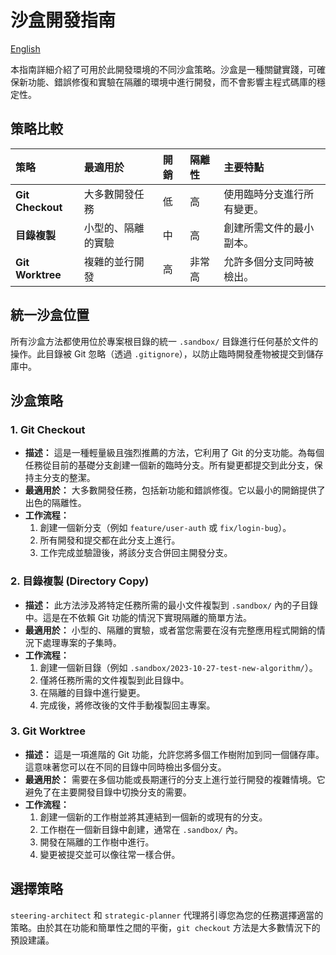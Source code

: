 # 沙盒開發指南

[English](sandbox-development.md)

本指南詳細介紹了可用於此開發環境的不同沙盒策略。沙盒是一種關鍵實踐，可確保新功能、錯誤修復和實驗在隔離的環境中進行開發，而不會影響主程式碼庫的穩定性。

## 策略比較

| 策略 | 最適用於 | 開銷 | 隔離性 | 主要特點 |
| :--- | :--- | :--- | :--- | :--- |
| **Git Checkout** | 大多數開發任務 | 低 | 高 | 使用臨時分支進行所有變更。 |
| **目錄複製** | 小型的、隔離的實驗 | 中 | 高 | 創建所需文件的最小副本。 |
| **Git Worktree** | 複雜的並行開發 | 高 | 非常高 | 允許多個分支同時被檢出。 |

## 統一沙盒位置

所有沙盒方法都使用位於專案根目錄的統一 `.sandbox/` 目錄進行任何基於文件的操作。此目錄被 Git 忽略（透過 `.gitignore`），以防止臨時開發產物被提交到儲存庫中。

## 沙盒策略

### 1. Git Checkout

*   **描述：** 這是一種輕量級且強烈推薦的方法，它利用了 Git 的分支功能。為每個任務從目前的基礎分支創建一個新的臨時分支。所有變更都提交到此分支，保持主分支的整潔。
*   **最適用於：** 大多數開發任務，包括新功能和錯誤修復。它以最小的開銷提供了出色的隔離性。
*   **工作流程：**
    1.  創建一個新分支（例如 `feature/user-auth` 或 `fix/login-bug`）。
    2.  所有開發和提交都在此分支上進行。
    3.  工作完成並驗證後，將該分支合併回主開發分支。

### 2. 目錄複製 (Directory Copy)

*   **描述：** 此方法涉及將特定任務所需的最小文件複製到 `.sandbox/` 內的子目錄中。這是在不依賴 Git 功能的情況下實現隔離的簡單方法。
*   **最適用於：** 小型的、隔離的實驗，或者當您需要在沒有完整應用程式開銷的情況下處理專案的子集時。
*   **工作流程：**
    1.  創建一個新目錄（例如 `.sandbox/2023-10-27-test-new-algorithm/`）。
    2.  僅將任務所需的文件複製到此目錄中。
    3.  在隔離的目錄中進行變更。
    4.  完成後，將修改後的文件手動複製回主專案。

### 3. Git Worktree

*   **描述：** 這是一項進階的 Git 功能，允許您將多個工作樹附加到同一個儲存庫。這意味著您可以在不同的目錄中同時檢出多個分支。
*   **最適用於：** 需要在多個功能或長期運行的分支上進行並行開發的複雜情境。它避免了在主要開發目錄中切換分支的需要。
*   **工作流程：**
    1.  創建一個新的工作樹並將其連結到一個新的或現有的分支。
    2.  工作樹在一個新目錄中創建，通常在 `.sandbox/` 內。
    3.  開發在隔離的工作樹中進行。
    4.  變更被提交並可以像往常一樣合併。

## 選擇策略

`steering-architect` 和 `strategic-planner` 代理將引導您為您的任務選擇適當的策略。由於其在功能和簡單性之間的平衡，`git checkout` 方法是大多數情況下的預設建議。